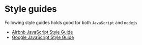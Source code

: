 # Style guides

Following style guides holds good for both `JavaScript` and `nodejs`

* [Airbnb JavaScript Style Guide](https://github.com/airbnb/javascript)
* [Google JavaScript Style Guide](https://google.github.io/styleguide/jsguide.html)